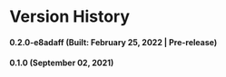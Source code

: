 # Version History


#### 0.2.0-e8adaff (Built: February 25, 2022 | Pre-release)

#### 0.1.0 (September 02, 2021)
